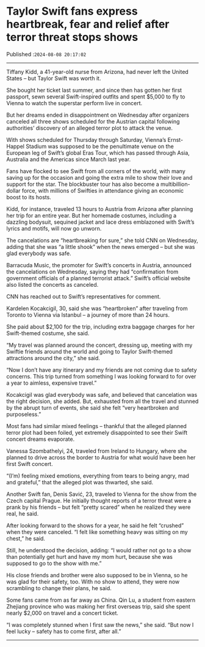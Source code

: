# Taylor Swift fans express heartbreak, fear and relief after terror threat stops shows

Published :`2024-08-08 20:17:02`

---

Tiffany Kidd, a 41-year-old nurse from Arizona, had never left the United States – but Taylor Swift was worth it.

She bought her ticket last summer, and since then has gotten her first passport, sewn several Swift-inspired outfits and spent $5,000 to fly to Vienna to watch the superstar perform live in concert.

But her dreams ended in disappointment on Wednesday after organizers canceled all three shows scheduled for the Austrian capital following authorities’ discovery of an alleged terror plot to attack the venue.

With shows scheduled for Thursday through Saturday, Vienna’s Ernst-Happel Stadium was supposed to be the penultimate venue on the European leg of Swift’s global Eras Tour, which has passed through Asia, Australia and the Americas since March last year.

Fans have flocked to see Swift from all corners of the world, with many saving up for the occasion and going the extra mile to show their love and support for the star. The blockbuster tour has also become a multibillion-dollar force, with millions of Swifties in attendance giving an economic boost to its hosts.

Kidd, for instance, traveled 13 hours to Austria from  Arizona after planning her trip for an entire year. But her homemade costumes, including a dazzling bodysuit, sequined jacket and lace dress emblazoned with Swift’s lyrics and motifs, will now go unworn.

The cancelations are “heartbreaking for sure,” she told CNN on Wednesday, adding that she was “a little shook” when the news emerged – but she was glad everybody was safe.

Barracuda Music, the promoter for Swift’s concerts in Austria, announced the cancelations on Wednesday, saying they had “confirmation from government officials of a planned terrorist attack.” Swift’s official website also listed the concerts as canceled.

CNN has reached out to Swift’s representatives for comment.

Kardelen Kocakcigil, 30, said she was “heartbroken” after traveling from Toronto to Vienna via Istanbul – a journey of more than 24 hours.

She paid about $2,100 for the trip, including extra baggage charges for her Swift-themed costume, she said.

“My travel was planned around the concert, dressing up, meeting with my Swiftie friends around the world and going to Taylor Swift-themed attractions around the city,” she said.

“Now I don’t have any itinerary and my friends are not coming due to safety concerns. This trip turned from something I was looking forward to for over a year to aimless, expensive travel.”

Kocakcigil was glad everybody was safe, and believed that cancelation was the right decision, she added. But, exhausted from all the travel and stunned by the abrupt turn of events, she said she felt “very heartbroken and purposeless.”

Most fans had similar mixed feelings – thankful that the alleged planned terror plot had been foiled, yet extremely disappointed to see their Swift concert dreams evaporate.

Vanessa Szombathelyi, 24, traveled from Ireland to Hungary, where she planned to drive across the border to Austria for what would have been her first Swift concert.

“(I’m) feeling mixed emotions, everything from tears to being angry, mad and grateful,” that the alleged plot was thwarted, she said.

Another Swift fan, Denis Savić, 23, traveled to Vienna for the show from the Czech capital Prague. He initially thought reports of a terror threat were a prank by his friends – but felt “pretty scared” when he realized they were real, he said.

After looking forward to the shows for a year, he said he felt “crushed” when they were canceled. “I felt like something heavy was sitting on my chest,” he said.

Still, he understood the decision, adding: “I would rather not go to a show than potentially get hurt and have my mom hurt, because she was supposed to go to the show with me.”

His close friends and brother were also supposed to be in Vienna, so he was glad for their safety, too. With no show to attend, they were now scrambling to change their plans, he said.

Some fans came from as far away as China. Qin Lu, a student from eastern Zhejiang province who was making her first overseas trip, said she spent nearly $2,000 on travel and a concert ticket.

“I was completely stunned when I first saw the news,” she said. “But now I feel lucky – safety has to come first, after all.”

---

